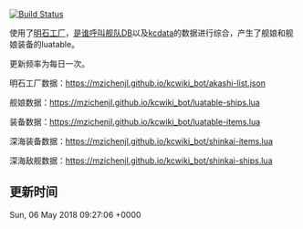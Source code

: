 [![Build Status](https://travis-ci.org/MZIchenjl/kcwiki_bot.svg?branch=luaTable)](https://travis-ci.org/MZIchenjl/kcwiki_bot)

使用了[明石工厂](http://akashi-list.me)，[是谁呼叫舰队DB](https://github.com/TeamFleet/WhoCallsTheFleet-DB)以及[kcdata](https://github.com/kcwikizh/kcdata)的数据进行综合，产生了舰娘和舰娘装备的luatable。

更新频率为每日一次。

明石工厂数据：<https://mzichenjl.github.io/kcwiki_bot/akashi-list.json>

舰娘数据：<https://mzichenjl.github.io/kcwiki_bot/luatable-ships.lua>

装备数据：<https://mzichenjl.github.io/kcwiki_bot/luatable-items.lua>

深海装备数据：<https://mzichenjl.github.io/kcwiki_bot/shinkai-items.lua>

深海敌舰数据：<https://mzichenjl.github.io/kcwiki_bot/shinkai-ships.lua>

## 更新时间

Sun, 06 May 2018 09:27:06 +0000
